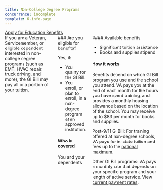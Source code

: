 ```yaml
---
title: Non-College Degree Programs
concurrence: incomplete
template: 6-info-page
---
```


<div class="main" role="main" markdown="0">

<div class="action-bar">
  <div class="row">
    <div class="small-12 columns">
      <a class="usa-button-primary va-button-primary" href="/education/apply-for-education-benefits/">Apply for Education Benefits</a>
    </div>
  </div>
</div>

<div class="section one" markdown="0">
<div class="primary" markdown="0">
<div class="row" markdown="0">
<div class="small-12 columns" markdown="1">
<div markdown="1">
If you are a Veteran, Servicemember, or eligible dependent interested in non-college degree programs (such as EMT, HVAC repair, truck driving, and more), the GI Bill may pay all or a portion of your tuition.
</div>
<div class="call-out" markdown="1">
### Are you eligible for benefits?

Yes, if:

- You qualify for the GI Bill.
-	You enroll, or plan to enroll, in a non-degree program at an approved institution.

#### Who is covered

You and your dependents
</div>
<div markdown="1">
#### Available benefits

- Significant tuition assistance
- Books and supplies stipend

#### How it works

Benefits depend on which GI Bill program you use and the school you attend. VA pays you at the end of each month for the hours you have spent training, and provides a monthly housing allowance based on the location of the school. You may receive up to $83 per month for books and supplies.

Post-9/11 GI Bill: For training offered at non-degree schools, VA pays for in-state tuition and fees up to the [national maximum](http://www.benefits.va.gov/GIBILL/resources/benefits_resources/rate_tables.asp).

Other GI Bill programs: VA pays a monthly rate that depends on your specific program and your length of active service. View [current payment rates](http://www.benefits.va.gov/gibill/resources/benefits_resources/rate_tables.asp).
</div>
</div>

</div>
</div>

</div>
